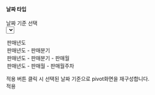 #### 날짜 타입

날짜 기준 선택<br/>
<select id="typeList">
  <option value="type1">판매년도</option>
  <option value="type2">판매년도 - 판매분기</option>
  <option value="type3">판매년도 - 판매분기 - 판매월</option>
  <option value="type4">판매년도 - 판매월 - 판매월주차</option>
</select>


적용 버튼 클릭 시 선택된 날짜 기준으로 pivot화면을 재구성합니다.<br/>
<a class="btn primary small round lowercase" id="btnSetPivotFields">적용</a>

<script>
$('#btnSetPivotFields').click(function() {
	var typeValue = $("#typeList").val();     
	if (typeValue == "type1") {
	    pivot.setPivotFields({
		    columns: ["판매년도"],
		    rows: ["국가","브랜드명"],
		    values: [{
		        name: "차량가격",
		        expression: "sum"
		    }, {
		        name: "판매수량",
		        expression: "sum"
		    }]
		});
	}else if(typeValue == "type2"){
		pivot.setPivotFields({
		    columns: ["판매년도","판매분기"],
		    rows: ["국가","브랜드명"],
		    values: [{
		        name: "차량가격",
		        expression: "sum"
		    }, {
		        name: "판매수량",
		        expression: "sum"
		    }]
		});
	}else if(typeValue == "type3"){
		pivot.setPivotFields({
		    columns: ["판매년도","판매분기","판매월"],
		    rows: ["국가","브랜드명"],
		    values: [{
		        name: "차량가격",
		        expression: "sum"
		    }, {
		        name: "판매수량",
		        expression: "sum"
		    }]
		});
	}else if(typeValue == "type4"){
		pivot.setPivotFields({
		    columns: ["판매년도","판매월","판매주"],
		    rows: ["국가","브랜드명"],
		    values: [{
		        name: "차량가격",
		        expression: "sum"
		    }, {
		        name: "판매수량",
		        expression: "sum"
		    }]
		});
	}
});

/*
$('#btnSetPivotFields1').click(function() {
	pivot.setPivotFields({
	    columns: ["판매년도"],
	    rows: ["국가","브랜드명"],
	    values: [{
	        name: "차량가격",
	        expression: "sum"
	    }, {
	        name: "판매수량",
	        expression: "sum"
	    }]
	});
});
$('#btnSetPivotFields2').click(function() {
	pivot.setPivotFields({
	    columns: ["판매년도","판매분기"],
	    rows: ["국가","브랜드명"],
	    values: [{
	        name: "차량가격",
	        expression: "sum"
	    }, {
	        name: "판매수량",
	        expression: "sum"
	    }]
	});
});
$('#btnSetPivotFields3').click(function() {
	pivot.setPivotFields({
	    columns: ["판매년도","판매분기","판매월"],
	    rows: ["국가","브랜드명"],
	    values: [{
	        name: "차량가격",
	        expression: "sum"
	    }, {
	        name: "판매수량",
	        expression: "sum"
	    }]
	});
});
$('#btnSetPivotFields4').click(function() {
	pivot.setPivotFields({
	    columns: ["판매년도","판매분기","판매월","판매월주차"],
	    rows: ["국가","브랜드명"],
	    values: [{
	        name: "차량가격",
	        expression: "sum"
	    }, {
	        name: "판매수량",
	        expression: "sum"
	    }]
	});
});
*/
</script>